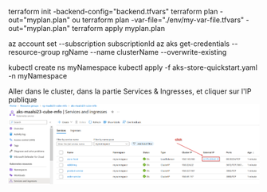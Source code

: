 terraform init -backend-config="backend.tfvars"
terraform plan -out="myplan.plan" ou terraform plan -var-file="./env/my-var-file.tfvars" -out="myplan.plan"
terraform apply myplan.plan

az account set --subscription subscriptionId
az aks get-credentials --resource-group rgName --name clusterName --overwrite-existing

kubectl create ns myNamespace
kubectl apply -f aks-store-quickstart.yaml -n myNamespace

Aller dans le cluster, dans la partie Services & Ingresses, et cliquer sur l'IP publique
![Screenshot](launch_app.png)